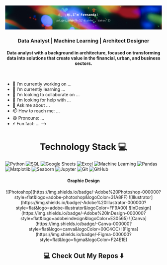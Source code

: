 
![Header](https://github.com/mfcoronar/mfcoronar/blob/main/4.png)

<h3 align="center">Data Analyst | Machine Learning | Architect Designer </h3>

<h4 align="center">Data analyst with a background in architecture, focused on transforming data into solutions that create value in the financial, urban, and business sectors.</h4>
<br>

- 🔭 I’m currently working on ...
- 🌱 I’m currently learning ...
- 👯 I’m looking to collaborate on ...
- 🤔 I’m looking for help with ...
- 💬 Ask me about ...
- 📫 How to reach me: ...
- 😄 Pronouns: ...
- ⚡ Fun fact: ...
-->
<h1 align="center">Technology Stack 💻  </h1>

![Python](https://img.shields.io/badge/-Python-000000?style=flat&logo=python)
![SQL](https://img.shields.io/badge/-SQL-000000?style=flat&logo=postgresql)
![Google Sheets](https://img.shields.io/badge/-Google%20Sheets-000000?style=flat&logo=googlesheets&logoColor=34A853)
![Excel](https://img.shields.io/badge/-Excel-000000?style=flat&logo=microsoft-excel&logoColor=217346)
![Machine Learning](https://img.shields.io/badge/-Machine%20Learning-000000?style=flat&logo=scikit-learn)
![Pandas](https://img.shields.io/badge/-Pandas-000000?style=flat&logo=pandas)
![Matplotlib](https://img.shields.io/badge/-Matplotlib-000000?style=flat&logo=plotly)
![Seaborn](https://img.shields.io/badge/-Seaborn-000000?style=flat&logo=python)
![Jupyter](https://img.shields.io/badge/-Jupyter-000000?style=flat&logo=jupyter)
![Git](https://img.shields.io/badge/-Git-000000?style=flat&logo=git)
![GitHub](https://img.shields.io/badge/-GitHub-000000?style=flat&logo=github)

<h4 align="center"> Graphic Design </h4>
<p align="center">
![Photoshop](https://img.shields.io/badge/-Adobe%20Photoshop-000000?style=flat&logo=adobe-photoshop&logoColor=31A8FF)
![Illustrator](https://img.shields.io/badge/-Adobe%20Illustrator-000000?style=flat&logo=adobe-illustrator&logoColor=FF9A00)
![InDesign](https://img.shields.io/badge/-Adobe%20InDesign-000000?style=flat&logo=adobeindesign&logoColor=E30565)
![Canva](https://img.shields.io/badge/-Canva-000000?style=flat&logo=canva&logoColor=00C4CC)
![Figma](https://img.shields.io/badge/-Figma-000000?style=flat&logo=figma&logoColor=F24E1E)



<h2  align="center">💻 Check Out My Repos ⬇️ </h2>
